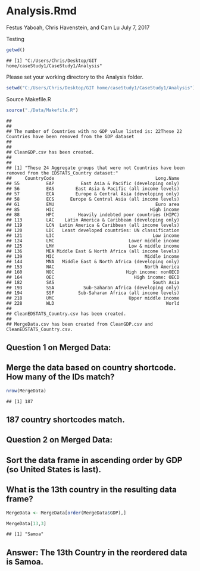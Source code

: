 Analysis.Rmd
================
Festus Yaboah, Chris Havenstein, and Cam Lu
July 7, 2017

Testing

``` r
getwd()
```

    ## [1] "C:/Users/Chris/Desktop/GIT home/caseStudy1/CaseStudy1/Analysis"

Please set your working directory to the Analysis folder.

``` r
setwd("C:/Users/Chris/Desktop/GIT home/caseStudy1/CaseStudy1/Analysis")
```

Source Makefile.R

``` r
source("./Data/Makefile.R")
```

    ## 
    ## 
    ## The number of Countries with no GDP value listed is: 22These 22 Countries have been removed from the GDP dataset
    ## 
    ## 
    ## CleanGDP.csv has been created.
    ## 
    ## 
    ## [1] "These 24 Aggregate groups that were not Countries have been removed from the EDSTATS_Country dataset:"
    ##     CountryCode                                      Long.Name
    ## 55          EAP          East Asia & Pacific (developing only)
    ## 56          EAS        East Asia & Pacific (all income levels)
    ## 57          ECA        Europe & Central Asia (developing only)
    ## 58          ECS      Europe & Central Asia (all income levels)
    ## 61          EMU                                      Euro area
    ## 85          HIC                                    High income
    ## 88          HPC         Heavily indebted poor countries (HIPC)
    ## 113         LAC    Latin America & Caribbean (developing only)
    ## 119         LCN  Latin America & Caribbean (all income levels)
    ## 120         LDC   Least developed countries: UN classification
    ## 121         LIC                                     Low income
    ## 124         LMC                            Lower middle income
    ## 125         LMY                            Low & middle income
    ## 136         MEA Middle East & North Africa (all income levels)
    ## 139         MIC                                  Middle income
    ## 144         MNA   Middle East & North Africa (developing only)
    ## 153         NAC                                  North America
    ## 160         NOC                           High income: nonOECD
    ## 164         OEC                              High income: OECD
    ## 182         SAS                                     South Asia
    ## 193         SSA           Sub-Saharan Africa (developing only)
    ## 194         SSF         Sub-Saharan Africa (all income levels)
    ## 218         UMC                            Upper middle income
    ## 228         WLD                                          World
    ## 
    ## CleanEDSTATS_Country.csv has been created.
    ## 
    ## MergeData.csv has been created from CleanGDP.csv and CleanEDSTATS_Country.csv.

Question 1 on Merged Data:
--------------------------

Merge the data based on country shortcode. How many of the IDs match?
---------------------------------------------------------------------

``` r
nrow(MergeData)
```

    ## [1] 187

187 country shortcodes match.
-----------------------------

Question 2 on Merged Data:
--------------------------

Sort the data frame in ascending order by GDP (so United States is last).
-------------------------------------------------------------------------

What is the 13th country in the resulting data frame?
-----------------------------------------------------

``` r
MergeData <- MergeData[order(MergeData$GDP),]

MergeData[13,3]
```

    ## [1] "Samoa"

Answer: The 13th Country in the reordered data is Samoa.
--------------------------------------------------------
